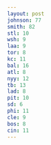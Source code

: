 ```yaml
---
layout: post
johnson: 77
smith: 82
stl: 10
wsh: 9
laa: 9
tor: 8
kc: 11
bal: 16
atl: 8
nyy: 12
tb: 13
lad: 8
pit: 10
sd: 6
phi: 11
cle: 9
bos: 8
cin: 11
---
```

